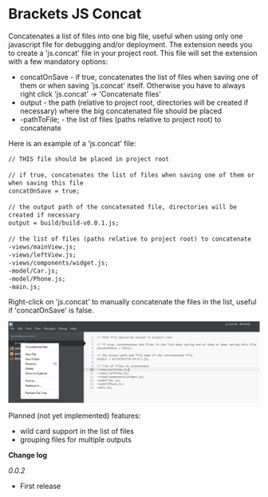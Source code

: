 Brackets JS Concat
==================

Concatenates a list of files into one big file, useful when using only one javascript file for debugging and/or deployment. The extension needs you to create a 'js.concat' file in your project root. This file will set the extension with a few mandatory options:

* concatOnSave - if true, concatenates the list of files when saving one of them or when saving 'js.concat' itself. Otherwise you have to always right click 'js.concat' -> 'Concatenate files'
* output - the path (relative to project root, directories will be created if necessary) where the big concatenated file should be placed
* -pathToFile; - the list of files (paths relative to project root) to concatenate

Here is an example of a 'js.concat' file:
```
// THIS file should be placed in project root

// if true, concatenates the list of files when saving one of them or when saving this file
concatOnSave = true;

// the output path of the concatenated file, directories will be created if necessary
output = build/build-v0.0.1.js;

// the list of files (paths relative to project root) to concatenate
-views/mainView.js;
-views/leftView.js;
-views/components/widget.js;
-model/Car.js;
-model/Phone.js;
-main.js;
```

Right-click on 'js.concat' to manually concatenate the files in the list, useful if 'concatOnSave' is false.

![](https://raw.githubusercontent.com/smiclea/brackets-js-concat/master/screenshot.png)

Planned (not yet implemented) features:
* wild card support in the list of files
* grouping files for multiple outputs

<b>Change log</b>

<i>0.0.2</i>
<ul>
<li>First release</li>
</ul>